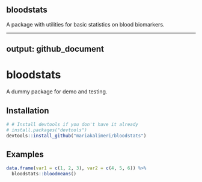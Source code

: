 bloodstats
----------

A package with utilities for basic statistics on blood biomarkers.

---
output: github_document
---

<!-- README.md is generated from README.Rmd. Please edit that file -->

# bloodstats

A dummy package for demo and testing.

## Installation


```r
# # Install devtools if you don't have it already
# install.packages("devtools")
devtools::install_github("mariakalimeri/bloodstats")
```


## Examples


```r
data.frame(var1 = c(1, 2, 3), var2 = c(4, 5, 6)) %>%
  bloodstats::bloodmeans()
```
